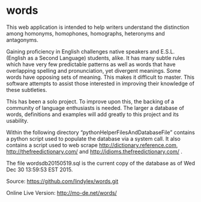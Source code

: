 # words
This web application is intended to help writers understand the distinction among homonyms, homophones, homographs, heteronyms and antagonyms. 

Gaining proficiency in English challenges native speakers and E.S.L. (English as a Second Language) students, alike. It has many subtle rules which have very few predictable patterns as well as words that have overlapping spelling and pronunciation, yet divergent meanings. Some words have opposing sets of meaning. This makes it difficult to master. This software attempts to assist those interested in improving their knowledge of these subtleties.

This has been a solo project. To improve upon this, the backing of a community of language enthusiasts is needed. The larger a database of words, definitions and examples will add greatly to this project and its usability.


Within the following directory “pythonHelperFilesAndDatabaseFile” contains a python script used to populate the database via a system call.  It also contains a script used to web scrape http://dictionary.reference.com, http://thefreedictionary.com/ and http://idioms.thefreedictionary.com/ .

The file wordsdb20150519.sql is the current copy of the database as of Wed Dec 30 13:59:53 EST 2015.

Source: https://github.com/lindylex/words.git

Online Live Version: http://mo-de.net/words/
